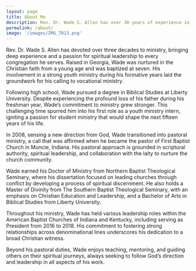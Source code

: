 ```yaml
---
layout: page
title: About Me
description: Rev. Dr. Wade S. Allen has over 30 years of experience in ministry, blending his early Christian upbringing with a strong commitment to spiritual leadership. From his beginnings in youth ministry to his current role as pastor of the United Church in Canandaigua, New York, Wade has focused on guiding congregations with scriptural authority. His educational background and involvement in denominational leadership highlight his dedication to the faith community.
permalink: /about/
image: '/images/IMG_7013.png'
---
```


Rev. Dr. Wade S. Allen has devoted over three decades to ministry, bringing deep experience and a passion for spiritual leadership to every congregation he serves. Raised in Georgia, Wade was nurtured in the Christian faith from a young age and was baptized at seven. His involvement in a strong youth ministry during his formative years laid the groundwork for his calling to vocational ministry.

Following high school, Wade pursued a degree in Biblical Studies at Liberty University. Despite experiencing the profound loss of his father during his freshman year, Wade’s commitment to ministry grew stronger. This challenging time spurred him into his first role as a youth ministry intern, igniting a passion for student ministry that would shape the next fifteen years of his life.

In 2008, sensing a new direction from God, Wade transitioned into pastoral ministry, a call that was affirmed when he became the pastor of First Baptist Church in Muncie, Indiana. His pastoral approach is grounded in scriptural authority, spiritual leadership, and collaboration with the laity to nurture the church community.

Wade earned his Doctor of Ministry from Northern Baptist Theological Seminary, where his dissertation focused on leading churches through conflict by developing a process of spiritual discernment. He also holds a Master of Divinity from The Southern Baptist Theological Seminary, with an emphasis on Christian Education and Leadership, and a Bachelor of Arts in Biblical Studies from Liberty University.

Throughout his ministry, Wade has held various leadership roles within the American Baptist Churches of Indiana and Kentucky, including serving as President from 2016 to 2018. His commitment to fostering strong relationships across denominational lines underscores his dedication to a broad Christian witness.

Beyond his pastoral duties, Wade enjoys teaching, mentoring, and guiding others on their spiritual journeys, always seeking to follow God’s direction and leadership in all aspects of his work.
